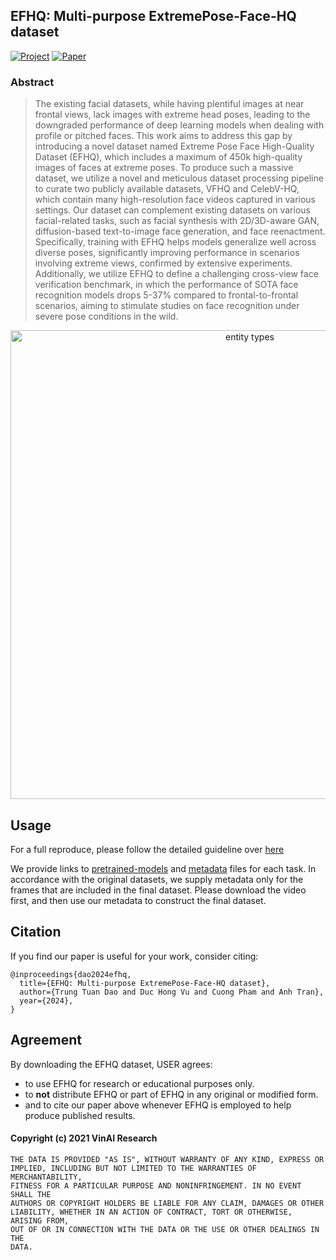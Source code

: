 ## EFHQ: Multi-purpose ExtremePose-Face-HQ dataset
[![Project](https://img.shields.io/badge/Website-EFHQ-purple)](https://bomcon123456.github.io/efhq/)
[![Paper](https://img.shields.io/badge/Paper-Arxiv-red)](https://arxiv.org/abs/2312.17205)

### Abstract
> The existing facial datasets, while having plentiful images at near frontal views, lack images with extreme head poses, leading to the downgraded performance of deep learning models when dealing with profile or pitched faces. This work aims to address this gap by introducing a novel dataset named Extreme Pose Face High-Quality Dataset (EFHQ), which includes a maximum of 450k high-quality images of faces at extreme poses. To produce such a massive dataset, we utilize a novel and meticulous dataset processing pipeline to curate two publicly available datasets, VFHQ and CelebV-HQ, which contain many high-resolution face videos captured in various settings. Our dataset can complement existing datasets on various facial-related tasks, such as facial synthesis with 2D/3D-aware GAN, diffusion-based text-to-image face generation, and face reenactment. Specifically, training with EFHQ helps models generalize well across diverse poses, significantly improving performance in scenarios involving extreme views, confirmed by extensive experiments. Additionally, we utilize EFHQ to define a challenging cross-view face verification benchmark, in which the performance of SOTA face recognition models drops 5-37\% compared to frontal-to-frontal scenarios, aiming to stimulate studies on face recognition under severe pose conditions in the wild.

<p align="center">	
<img width="750" alt="entity types" src="./assets/teaser.png">
</p>

## Usage
For a full reproduce, please follow the detailed guideline over [here](./docs/detail.MD)

We provide links to [pretrained-models](https://huggingface.co/EFHQ/efhq_weights/tree/main) and [metadata](https://drive.google.com/drive/folders/1S7kmzsTsdrdyL7tl-p9gfnolcR4Qo9LE?usp=drive_link) files for each task. In accordance with the original datasets, we supply metadata only for the frames that are included in the final dataset. Please download the video first, and then use our metadata to construct the final dataset.

## Citation
If you find our paper is useful for your work, consider citing:

    @inproceedings{dao2024efhq,
      title={EFHQ: Multi-purpose ExtremePose-Face-HQ dataset}, 
      author={Trung Tuan Dao and Duc Hong Vu and Cuong Pham and Anh Tran},
      year={2024},
    }
	
## Agreement
By downloading the EFHQ dataset, USER agrees:

- to use EFHQ for research or educational purposes only.
- to **not** distribute EFHQ or part of EFHQ in any original or modified form.
- and to cite our paper above whenever EFHQ is employed to help produce published results.

#### Copyright (c) 2021 VinAI Research

	THE DATA IS PROVIDED "AS IS", WITHOUT WARRANTY OF ANY KIND, EXPRESS OR
	IMPLIED, INCLUDING BUT NOT LIMITED TO THE WARRANTIES OF MERCHANTABILITY,
	FITNESS FOR A PARTICULAR PURPOSE AND NONINFRINGEMENT. IN NO EVENT SHALL THE
	AUTHORS OR COPYRIGHT HOLDERS BE LIABLE FOR ANY CLAIM, DAMAGES OR OTHER
	LIABILITY, WHETHER IN AN ACTION OF CONTRACT, TORT OR OTHERWISE, ARISING FROM,
	OUT OF OR IN CONNECTION WITH THE DATA OR THE USE OR OTHER DEALINGS IN THE
	DATA.

